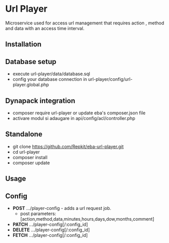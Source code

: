 Url Player
===================

Microservice used for access url management that requires action , method and data with an access time interval. 

Installation
------------

Database setup
--------------------
+ execute url-player/data/database.sql
+ config your database connection in url-player/config/url-player.global.php


Dynapack integration
--------------------

+ composer require url-player or update eba's composer.json file
+ activare modul si adaugare in api/config/acl/controller.php


Standalone
----------

+ git clone https://github.com/Repkit/eba-url-player.git
+ cd url-player
+ composer install
+ composer update


Usage
-----

Config
-----

* **POST** .../player-config - adds a url request job.
    *  post parameters: [action,method,data,minutes,hours,days,dow,months,comment]
* **PATCH** .../player-config[/:config_id] 
* **DELETE** .../player-config[/:config_id]
* **FETCH** .../player-config[/:config_id]
 
